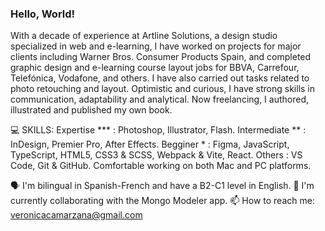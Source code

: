 ### Hello, World!

With a decade of experience at Artline Solutions, a design studio specialized in web and e-learning, I have worked on projects for major clients including Warner Bros. Consumer Products Spain, and completed graphic design and e-learning course layout jobs for BBVA, Carrefour, Telefónica, Vodafone, and others. I have also carried out tasks related to photo retouching and layout. Optimistic and curious, I have strong skills in communication, adaptability and analytical. Now freelancing, I authored, illustrated and published my own book.

💻 SKILLS:
Expertise     *** : Photoshop, Illustrator, Flash.
Intermediate  **  : InDesign, Premier Pro, After Effects.
Begginer      *   : Figma, JavaScript, TypeScript, HTML5, CSS3 & SCSS, Webpack & Vite, React.
Others            : VS Code, Git & GitHub.
Comfortable working on both Mac and PC platforms.

🗣  I'm bilingual in Spanish-French and have a B2-C1 level in English.
👯  I'm currently collaborating with the Mongo Modeler app.
📫  How to reach me: veronicacamarzana@gmail.com

